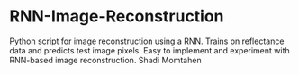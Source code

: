 # RNN-Image-Reconstruction
Python script for image reconstruction using a RNN. Trains on reflectance data and predicts test image pixels. Easy to implement and experiment with RNN-based image reconstruction. Shadi Momtahen
